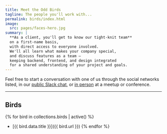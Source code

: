 ```yaml
---
title: Meet the Odd Birds
tagline: The people you'll work with...
permalink: birds/index.html
image:
  src: pages/faces-hero.jpg
summary: |
  **As a client, you'll get to know our tight-knit team**
  on a first-name basis,
  with direct access to everyone involved.
  We'll all learn what makes your company special,
  and discuss features as a team –
  keeping backend, frontend, and design integrated
  for a shared understanding of your project and goals.
---
```


Feel free to start a conversation with one of us
through the social networks listed,
in our [public Slack chat][slack],
or [in person][meetup] at a meetup or conference.

[slack]: http://friends.oddbird.net
[meetup]: /services/speaking/

------

## Birds

{% for bird in collections.birds | active() %}
- [{{ bird.data.title }}]({{ bird.url }})
{% endfor %}
